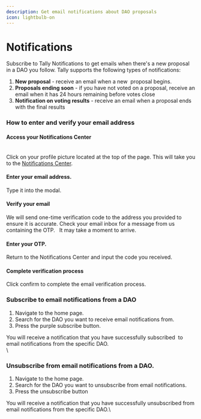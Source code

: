 ```yaml
---
description: Get email notifications about DAO proposals
icon: lightbulb-on
---
```


# Notifications

Subscribe to Tally Notifications to get emails when there's a new proposal in a DAO you follow. Tally supports the following types of notifications: 

1. **New proposal** - receive an email when a new  proposal begins.
2. **Proposals ending soon** - if you have not voted on a proposal, receive an email when it has 24 hours remaining before votes close
3. **Notification on voting results** - receive an email when a proposal ends with the final results



### How to enter and verify your email address

#### Access your Notifications Center

\
Click on your profile picture located at the top of the page. This will take you to the [Notifications Center](https://notify.tally.xyz).

#### Enter your email address.

Type it into the modal.

#### Verify your email

We will send one-time verification code to the address you provided to ensure it is accurate. Check your email inbox for a message from us containing the OTP.   It may take a moment to arrive.

#### Enter your OTP.

Return to the Notifications Center and input the code you received.

#### Complete verification process

Click confirm to complete the email verification process.

### &#x20; Subscribe to email notifications from a DAO

1. Navigate to the home page.
2. Search for the DAO you want to receive email notifications from.
3. Press the purple subscribe button.

You will receive a notification that you have successfully subscribed  to email notifications from the specific DAO.\
\


### Unsubscribe from email notifications from a  DAO.

1. Navigate to the home page.
2. Search for the DAO you want to unsubscribe from email notifications.
3. Press the unsubscribe button

You will receive a notification that you have successfully unsubscribed from email notifications from the specific DAO.\
